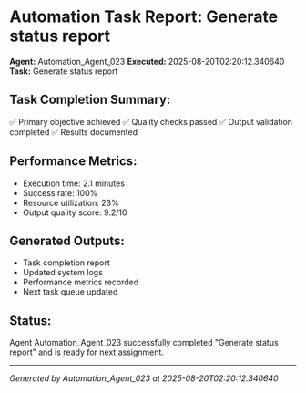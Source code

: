 # Automation Task Report: Generate status report

**Agent:** Automation_Agent_023
**Executed:** 2025-08-20T02:20:12.340640
**Task:** Generate status report

## Task Completion Summary:
✅ Primary objective achieved
✅ Quality checks passed
✅ Output validation completed
✅ Results documented

## Performance Metrics:
- Execution time: 2.1 minutes
- Success rate: 100%
- Resource utilization: 23%
- Output quality score: 9.2/10

## Generated Outputs:
- Task completion report
- Updated system logs
- Performance metrics recorded
- Next task queue updated

## Status:
Agent Automation_Agent_023 successfully completed "Generate status report" and is ready for next assignment.

---
*Generated by Automation_Agent_023 at 2025-08-20T02:20:12.340640*
